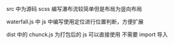 src 中为源码 scss 编写瀑布流较简单但是布局为竖向布局

waterfall.js 中 js 中编写使用定位进行位置判断，方便扩展

dist 中的 chunck.js 为打包后的 js 可以直接使用 不需要 import 导入
